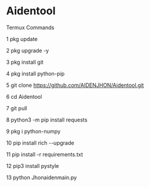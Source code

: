 # Aidentool

Termux Commands

1 pkg update

2 pkg upgrade -y

3 pkg install git

4 pkg install python-pip

5 git clone https://github.com/AIDENJHON/Aidentool.git

6 cd Aidentool

7 git pull

8 python3 -m pip install requests

9 pkg i python-numpy

10 pip install rich --upgrade

11 pip install -r requirements.txt

12 pip3 install pystyle

13 python Jhonaidenmain.py

